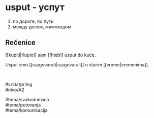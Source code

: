 # usput - успут

1. по дороге, по пути  
2. между делом, мимоходом

## Rečenice

[[kupiti|Kupio]] sam [[hleb]] usput do kuće.

Usput smo [[razgovarati|razgovarali]] o starim [[vreme|vremenima]].

<br>

#vrsta/prilog  
#nivo/A2  

#tema/svakodnevica  
#tema/putovanja  
#tema/komunikacija  

